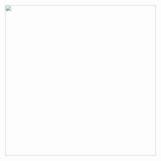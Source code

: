 <img src="https://github.com/koalazub/rocket_crash/assets/7111524/43a2f15a-d413-4261-864d-b8f5c9f4d1ef" width="480" />
